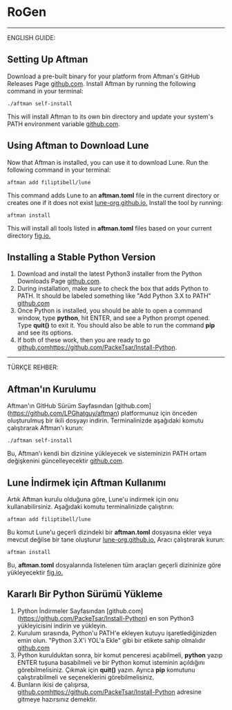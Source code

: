# RoGen

---

ENGLISH GUIDE:

## Setting Up Aftman

Download a pre-built binary for your platform from Aftman's GitHub Releases Page [github.com](https://github.com/LPGhatguy/aftman).
Install Aftman by running the following command in your terminal:

    ./aftman self-install

This will install Aftman to its own bin directory and update your system's PATH environment variable [github.com](https://github.com/LPGhatguy/aftman).

## Using Aftman to Download Lune

Now that Aftman is installed, you can use it to download Lune. Run the following command in your terminal:

    aftman add filiptibell/lune

This command adds Lune to an **aftman.toml** file in the current directory or creates one if it does not exist [lune-org.github.io.](https://lune-org.github.io/docs/getting-started/1-installation) Install the tool by running:

    aftman install
    
This will install all tools listed in **aftman.toml** files based on your current directory [fig.io.](https://fig.io/manual/aftman/install)

## Installing a Stable Python Version

1. Download and install the latest Python3 installer from the Python Downloads Page [github.com](https://github.com/PackeTsar/Install-Python).
2. During installation, make sure to check the box that adds Python to PATH. It should be labeled something like "Add Python 3.X to PATH" [github.com](https://github.com/PackeTsar/Install-Python)
3. Once Python is installed, you should be able to open a command window, type **python**, hit ENTER, and see a Python prompt opened. Type **quit()** to exit it. You should also be able to run the command **pip** and see its options.
4. If both of these work, then you are ready to go [github.com](https://github.com/PackeTsar/Install-Python)https://github.com/PackeTsar/Install-Python.

---

TÜRKÇE REHBER: 

## Aftman'ın Kurulumu

Aftman'ın GitHub Sürüm Sayfasından [github.com] (https://github.com/LPGhatguy/aftman) platformunuz için önceden oluşturulmuş bir ikili dosyayı indirin.
Terminalinizde aşağıdaki komutu çalıştırarak Aftman'ı kurun:

    ./aftman self-install

Bu, Aftman'ı kendi bin dizinine yükleyecek ve sisteminizin PATH ortam değişkenini güncelleyecektir [github.com](https://github.com/LPGhatguy/aftman).

## Lune İndirmek için Aftman Kullanımı

Artık Aftman kurulu olduğuna göre, Lune'u indirmek için onu kullanabilirsiniz. Aşağıdaki komutu terminalinizde çalıştırın:

    aftman add filiptibell/lune

Bu komut Lune'u geçerli dizindeki bir **aftman.toml** dosyasına ekler veya mevcut değilse bir tane oluşturur [lune-org.github.io.](https://lune-org.github.io/docs/getting-started/1-installation) Aracı çalıştırarak kurun:

    aftman install
    
Bu, **aftman.toml** dosyalarında listelenen tüm araçları geçerli dizininize göre yükleyecektir [fig.io.](https://fig.io/manual/aftman/install)

## Kararlı Bir Python Sürümü Yükleme

1. Python İndirmeler Sayfasından [github.com] (https://github.com/PackeTsar/Install-Python) en son Python3 yükleyicisini indirin ve yükleyin.
2. Kurulum sırasında, Python'u PATH'e ekleyen kutuyu işaretlediğinizden emin olun. "Python 3.X'i YOL'a Ekle" gibi bir etikete sahip olmalıdır [github.com](https://github.com/PackeTsar/Install-Python)
3. Python kurulduktan sonra, bir komut penceresi açabilmeli, **python** yazıp ENTER tuşuna basabilmeli ve bir Python komut isteminin açıldığını görebilmelisiniz. Çıkmak için **quit()** yazın. Ayrıca **pip** komutunu çalıştırabilmeli ve seçeneklerini görebilmelisiniz.
4. Bunların ikisi de çalışırsa, [github.com](https://github.com/PackeTsar/Install-Python)https://github.com/PackeTsar/Install-Python adresine gitmeye hazırsınız demektir.

